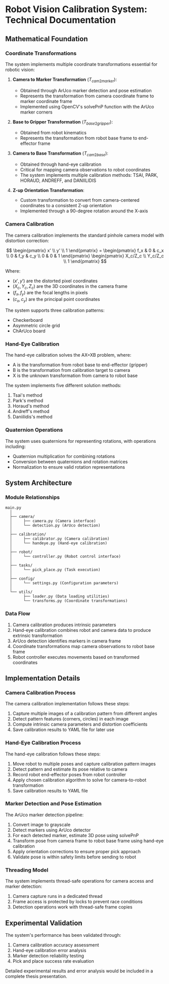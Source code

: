 # Robot Vision Calibration System: Technical Documentation

## Mathematical Foundation

### Coordinate Transformations

The system implements multiple coordinate transformations essential for robotic vision:

1. **Camera to Marker Transformation** ($T_{cam2marker}$):
   - Obtained through ArUco marker detection and pose estimation
   - Represents the transformation from camera coordinate frame to marker coordinate frame
   - Implemented using OpenCV's solvePnP function with the ArUco marker corners

2. **Base to Gripper Transformation** ($T_{base2gripper}$):
   - Obtained from robot kinematics
   - Represents the transformation from robot base frame to end-effector frame

3. **Camera to Base Transformation** ($T_{cam2base}$):
   - Obtained through hand-eye calibration
   - Critical for mapping camera observations to robot coordinates
   - The system implements multiple calibration methods: TSAI, PARK, HORAUD, ANDREFF, and DANIILIDIS

4. **Z-up Orientation Transformation**:
   - Custom transformation to convert from camera-centered coordinates to a consistent Z-up orientation
   - Implemented through a 90-degree rotation around the X-axis

### Camera Calibration

The camera calibration implements the standard pinhole camera model with distortion correction:

$$
\begin{pmatrix} x' \\ y' \\ 1 \end{pmatrix} = 
\begin{pmatrix} 
f_x & 0 & c_x \\
0 & f_y & c_y \\
0 & 0 & 1
\end{pmatrix}
\begin{pmatrix} X_c/Z_c \\ Y_c/Z_c \\ 1 \end{pmatrix}
$$

Where:
- $(x', y')$ are the distorted pixel coordinates
- $(X_c, Y_c, Z_c)$ are the 3D coordinates in the camera frame
- $(f_x, f_y)$ are the focal lengths in pixels
- $(c_x, c_y)$ are the principal point coordinates

The system supports three calibration patterns:
- Checkerboard
- Asymmetric circle grid
- ChArUco board

### Hand-Eye Calibration

The hand-eye calibration solves the AX=XB problem, where:
- A is the transformation from robot base to end-effector (gripper)
- B is the transformation from calibration target to camera
- X is the unknown transformation from camera to robot base

The system implements five different solution methods:
1. Tsai's method
2. Park's method
3. Horaud's method
4. Andreff's method
5. Daniilidis's method

### Quaternion Operations

The system uses quaternions for representing rotations, with operations including:
- Quaternion multiplication for combining rotations
- Conversion between quaternions and rotation matrices
- Normalization to ensure valid rotation representations

## System Architecture

### Module Relationships

```
main.py
  │
  ├── camera/
  │     ├── camera.py (Camera interface)
  │     └── detection.py (ArUco detection)
  │
  ├── calibration/
  │     ├── calibrator.py (Camera calibration)
  │     └── handeye.py (Hand-eye calibration)
  │
  ├── robot/
  │     └── controller.py (Robot control interface)
  │
  ├── tasks/
  │     └── pick_place.py (Task execution)
  │
  ├── config/
  │     └── settings.py (Configuration parameters)
  │
  └── utils/
        ├── loader.py (Data loading utilities)
        └── transforms.py (Coordinate transformations)
```

### Data Flow

1. Camera calibration produces intrinsic parameters
2. Hand-eye calibration combines robot and camera data to produce extrinsic transformation
3. ArUco detection identifies markers in camera frame
4. Coordinate transformations map camera observations to robot base frame
5. Robot controller executes movements based on transformed coordinates

## Implementation Details

### Camera Calibration Process

The camera calibration implementation follows these steps:
1. Capture multiple images of a calibration pattern from different angles
2. Detect pattern features (corners, circles) in each image
3. Compute intrinsic camera parameters and distortion coefficients
4. Save calibration results to YAML file for later use

### Hand-Eye Calibration Process

The hand-eye calibration follows these steps:
1. Move robot to multiple poses and capture calibration pattern images
2. Detect pattern and estimate its pose relative to camera
3. Record robot end-effector poses from robot controller
4. Apply chosen calibration algorithm to solve for camera-to-robot transformation
5. Save calibration results to YAML file

### Marker Detection and Pose Estimation

The ArUco marker detection pipeline:
1. Convert image to grayscale
2. Detect markers using ArUco detector
3. For each detected marker, estimate 3D pose using solvePnP
4. Transform pose from camera frame to robot base frame using hand-eye calibration
5. Apply orientation corrections to ensure proper pick approach
6. Validate pose is within safety limits before sending to robot

### Threading Model

The system implements thread-safe operations for camera access and marker detection:
1. Camera capture runs in a dedicated thread
2. Frame access is protected by locks to prevent race conditions
3. Detection operations work with thread-safe frame copies

## Experimental Validation

The system's performance has been validated through:
1. Camera calibration accuracy assessment
2. Hand-eye calibration error analysis
3. Marker detection reliability testing
4. Pick and place success rate evaluation

Detailed experimental results and error analysis would be included in a complete thesis presentation.
